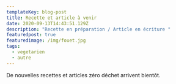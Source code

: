 ```yaml
---
templateKey: blog-post
title: Recette et article à venir
date: 2020-09-13T14:43:51.129Z
description: "Recette en préparation / Article en écriture "
featuredpost: true
featuredimage: /img/fouet.jpg
tags:
  - vegetarien
  - autre
---
```


De nouvelles recettes et articles zéro déchet arrivent bientôt.
